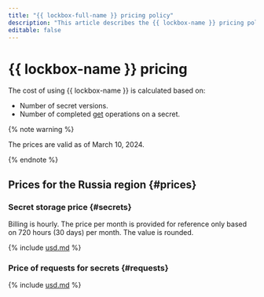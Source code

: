 ```yaml
---
title: "{{ lockbox-full-name }} pricing policy"
description: "This article describes the {{ lockbox-name }} pricing policy."
editable: false
---
```


# {{ lockbox-name }} pricing

The cost of using {{ lockbox-name }} is calculated based on:

* Number of secret versions.
* Number of completed [get](api-ref/Payload/get) operations on a secret.


{% note warning %}

The prices are valid as of March 10, 2024.

{% endnote %}



## Prices for the Russia region {#prices}





### Secret storage price {#secrets}





Billing is hourly. The price per month is provided for reference only based on 720 hours (30 days) per month. The value is rounded.

{% include [usd.md](../_pricing/lockbox/usd-secrets.md) %}


### Price of requests for secrets {#requests}




{% include [usd.md](../_pricing/lockbox/usd-requests.md) %}
